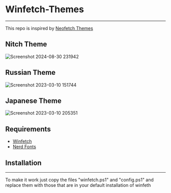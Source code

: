 # Winfetch-Themes

---

This repo is inspired by [Neofetch Themes](https://github.com/Chick2D/neofetch-themes)

## Nitch Theme
![Screenshot 2024-08-30 231942](https://github.com/user-attachments/assets/a83c173d-48f2-4592-9b1c-fc81e54ccc13)

## Russian Theme
![Screenshot 2023-03-10 151744](https://user-images.githubusercontent.com/57847167/224461631-8d6be191-9db2-4137-aba1-3a708df055b1.png)

## Japanese Theme
![Screenshot 2023-03-10 205351](https://user-images.githubusercontent.com/57847167/224461667-aa7648e4-62a9-422a-98b5-a3f325522c01.png)

## Requirements

- [Winfetch](https://github.com/lptstr/winfetch)
- [Nerd Fonts](https://www.nerdfonts.com/#home)

## Installation

---

To make it work just copy the files "winfetch.ps1" and "config.ps1" and replace them with those that are in your default installation of winfeth
